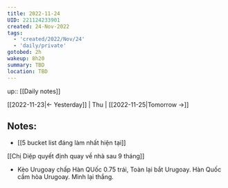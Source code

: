 ```yaml
---
title: 2022-11-24
UID: 221124233901
created: 24-Nov-2022
tags:
  - 'created/2022/Nov/24'
  - 'daily/private'
gotobed: 2h
wakeup: 8h20
summary: TBD
location: TBD
---
```

up:: [[Daily notes]]

[[2022-11-23|<- Yesterday]] | Thu | [[2022-11-25|Tomorrow ->]]

## Notes:
- [[5 bucket list đáng làm nhất hiện tại]]

[[Chị Diệp quyết định quay về nhà sau 9 tháng]]


- Kèo Urugoay chấp Hàn QUốc 0.75 trái, Toàn lại bắt Urugoay. Hàn Quốc cầm hòa Urugoay. Mình lại thắng.